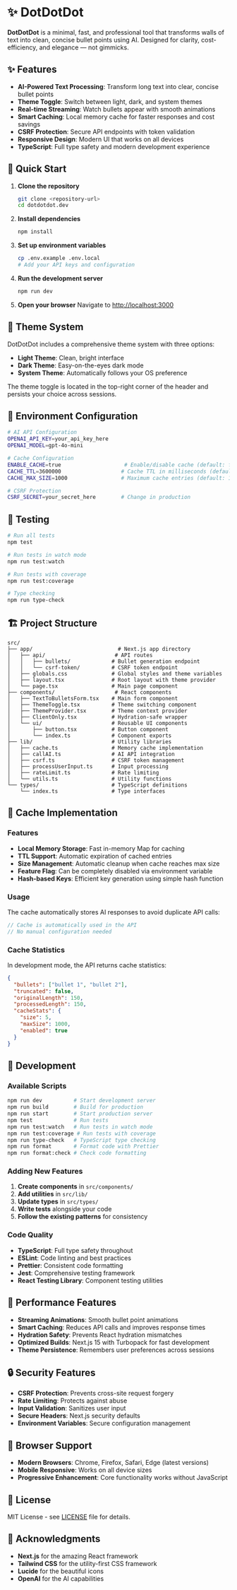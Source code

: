# ✨ DotDotDot

**DotDotDot** is a minimal, fast, and professional tool that transforms walls of text into clean, concise bullet points using AI. Designed for clarity, cost-efficiency, and elegance — not gimmicks.

## ✨ Features

- **AI-Powered Text Processing**: Transform long text into clear, concise bullet points
- **Theme Toggle**: Switch between light, dark, and system themes
- **Real-time Streaming**: Watch bullets appear with smooth animations
- **Smart Caching**: Local memory cache for faster responses and cost savings
- **CSRF Protection**: Secure API endpoints with token validation
- **Responsive Design**: Modern UI that works on all devices
- **TypeScript**: Full type safety and modern development experience

## 🚀 Quick Start

1. **Clone the repository**
   ```bash
   git clone <repository-url>
   cd dotdotdot.dev
   ```

2. **Install dependencies**
   ```bash
   npm install
   ```

3. **Set up environment variables**
   ```bash
   cp .env.example .env.local
   # Add your API keys and configuration
   ```

4. **Run the development server**
   ```bash
   npm run dev
   ```

5. **Open your browser**
   Navigate to [http://localhost:3000](http://localhost:3000)

## 🎨 Theme System

DotDotDot includes a comprehensive theme system with three options:

- **Light Theme**: Clean, bright interface
- **Dark Theme**: Easy-on-the-eyes dark mode
- **System Theme**: Automatically follows your OS preference

The theme toggle is located in the top-right corner of the header and persists your choice across sessions.

## 🔧 Environment Configuration

```bash
# AI API Configuration
OPENAI_API_KEY=your_api_key_here
OPENAI_MODEL=gpt-4o-mini

# Cache Configuration
ENABLE_CACHE=true                    # Enable/disable cache (default: false)
CACHE_TTL=3600000                   # Cache TTL in milliseconds (default: 1 hour)
CACHE_MAX_SIZE=1000                 # Maximum cache entries (default: 1000)

# CSRF Protection
CSRF_SECRET=your_secret_here        # Change in production
```

## 🧪 Testing

```bash
# Run all tests
npm test

# Run tests in watch mode
npm run test:watch

# Run tests with coverage
npm run test:coverage

# Type checking
npm run type-check
```

## 🏗️ Project Structure

```
src/
├── app/                           # Next.js app directory
│   ├── api/                      # API routes
│   │   ├── bullets/             # Bullet generation endpoint
│   │   └── csrf-token/          # CSRF token endpoint
│   ├── globals.css              # Global styles and theme variables
│   ├── layout.tsx               # Root layout with theme provider
│   └── page.tsx                 # Main page component
├── components/                   # React components
│   ├── TextToBulletsForm.tsx    # Main form component
│   ├── ThemeToggle.tsx          # Theme switching component
│   ├── ThemeProvider.tsx        # Theme context provider
│   ├── ClientOnly.tsx           # Hydration-safe wrapper
│   └── ui/                      # Reusable UI components
│       ├── button.tsx           # Button component
│       └── index.ts             # Component exports
├── lib/                         # Utility libraries
│   ├── cache.ts                 # Memory cache implementation
│   ├── callAI.ts                # AI API integration
│   ├── csrf.ts                  # CSRF token management
│   ├── processUserInput.ts      # Input processing
│   ├── rateLimit.ts             # Rate limiting
│   └── utils.ts                 # Utility functions
└── types/                       # TypeScript definitions
    └── index.ts                 # Type interfaces
```

## 🔄 Cache Implementation

### Features
- **Local Memory Storage**: Fast in-memory Map for caching
- **TTL Support**: Automatic expiration of cached entries
- **Size Management**: Automatic cleanup when cache reaches max size
- **Feature Flag**: Can be completely disabled via environment variable
- **Hash-based Keys**: Efficient key generation using simple hash function

### Usage
The cache automatically stores AI responses to avoid duplicate API calls:

```typescript
// Cache is automatically used in the API
// No manual configuration needed
```

### Cache Statistics
In development mode, the API returns cache statistics:

```json
{
  "bullets": ["bullet 1", "bullet 2"],
  "truncated": false,
  "originalLength": 150,
  "processedLength": 150,
  "cacheStats": {
    "size": 5,
    "maxSize": 1000,
    "enabled": true
  }
}
```

## 🎯 Development

### Available Scripts

```bash
npm run dev          # Start development server
npm run build        # Build for production
npm run start        # Start production server
npm test             # Run tests
npm run test:watch   # Run tests in watch mode
npm run test:coverage # Run tests with coverage
npm run type-check   # TypeScript type checking
npm run format       # Format code with Prettier
npm run format:check # Check code formatting
```

### Adding New Features

1. **Create components** in `src/components/`
2. **Add utilities** in `src/lib/`
3. **Update types** in `src/types/`
4. **Write tests** alongside your code
5. **Follow the existing patterns** for consistency

### Code Quality

- **TypeScript**: Full type safety throughout
- **ESLint**: Code linting and best practices
- **Prettier**: Consistent code formatting
- **Jest**: Comprehensive testing framework
- **React Testing Library**: Component testing utilities

## 🚀 Performance Features

- **Streaming Animations**: Smooth bullet point animations
- **Smart Caching**: Reduces API calls and improves response times
- **Hydration Safety**: Prevents React hydration mismatches
- **Optimized Builds**: Next.js 15 with Turbopack for fast development
- **Theme Persistence**: Remembers user preferences across sessions

## 🔒 Security Features

- **CSRF Protection**: Prevents cross-site request forgery
- **Rate Limiting**: Protects against abuse
- **Input Validation**: Sanitizes user input
- **Secure Headers**: Next.js security defaults
- **Environment Variables**: Secure configuration management

## 📱 Browser Support

- **Modern Browsers**: Chrome, Firefox, Safari, Edge (latest versions)
- **Mobile Responsive**: Works on all device sizes
- **Progressive Enhancement**: Core functionality works without JavaScript



## 📄 License

MIT License - see [LICENSE](LICENSE) file for details.

## 🙏 Acknowledgments

- **Next.js** for the amazing React framework
- **Tailwind CSS** for the utility-first CSS framework
- **Lucide** for the beautiful icons
- **OpenAI** for the AI capabilities
